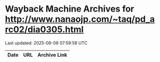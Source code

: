 # Wayback Machine Archives for http://www.nanaojp.com/~taq/pd_arc02/dia0305.html

Last updated: 2025-08-08 07:59:58 UTC

| Date | URL | Archive Link |
|------|-----|---------------|
